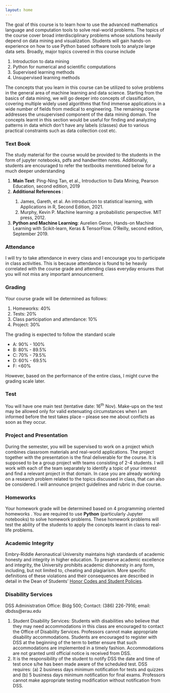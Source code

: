 ```yaml
---
layout: home
---
```

The goal of this course is to learn how to use the advanced mathematics language and computation tools to solve real-world problems. The topics of the course cover broad interdisciplinary problems whose solutions heavily depend on data mining and visualization. Students will gain hands-on experience on how to use Python based software tools to analyze large data sets. Broadly, major topics covered in this course include
<ol>
  <li>Introduction to data mining</li>
  <li>Python for numerical and scientific computations</li>
  <li>Supervised learning methods</li>
  <li>Unsupervised learning methods</li>
</ol>
The concepts that you learn in this course can be utilized to solve problems in the general area of machine learning and data science. Starting from the basics of data mining, we will go deeper into concepts of classification, covering multiple widely used algorithms that find immense applications in a wide number of fields from medical to engineering. The remaining course addresses the unsupervised component of the data mining domain. The concepts learnt in this section would be useful for finding and analyzing patterns in data which don't have any labels (classes) due to various practical constraints such as data collection cost etc.

<h3><strong>Text Book</strong></h3>
The study material for the course would be provided to the students in the form of jupyter notebooks, pdfs and handwritten notes. Additionally, students are encouraged to refer the textbooks menntioned below for a much deeper understanding
<ol>
<li><strong>Main Text</strong>: Ping-Ning Tan, et al., Introduction to Data Mining, Pearson Education, second edition, 2019 </li>
<li><strong>Additional References </strong>:</li>
<ol>
<li>James, Gareth, et al. An introduction to statistical learning, with Applications in R, Second Edition, 2021.</li>
<li>Murphy, Kevin P. Machine learning: a probabilistic perspective. MIT press, 2012.</li>
</ol>
<li><strong>Python and Machine Learning</strong>: Aurelien Geron, Hands-on Machine Learning with Scikit-learn, Keras & TensorFlow. O’Reilly, second edition, September 2019.</li>
</ol>

<h3><strong>Attendance</strong></h3>
I will try to take attendance in every class and I encourage you to participate in class activities. This is because attendance is found to be heavily correlated with the course grade and attending class everyday ensures that you will not miss any important announcement.

<h3><strong>Grading</strong></h3>
Your course grade will be determined as follows:
<ol>
<li>Homeworks: 40%</li>
<li>Tests: 20%</li>
<li>Class participation and attendance: 10%</li>
<li>Project: 30%</li>
</ol>
The grading is expected to follow the standard scale
<ul>
<li>A: 90% - 100% </li>
<li>B: 80% - 89.5% </li>
<li>C: 70% - 79.5% </li>
<li>D: 60% - 69.5% </li>
<li>F: <60% </li>
</ul>
However, based on the performance of the entire class, I might curve the grading scale later.

<h3><strong>Test</strong></h3>
You will have one main test (tentative date: 16<sup>th</sup> Nov). Make-ups on the test may be allowed only for valid extenuating circumstances when I am informed before the test takes place – please see me about conflicts as soon as they occur.

<h3><strong>Project and Presentation</strong></h3>
During the semester, you will be supervised to work on a project which combines classroom materials and real-world applications. The project together with the presentation is the final deliverable for the course. It is supposed to be a group project with teams consisting of 2-4 students. I will work with each of the team separately to identify a topic of your interest and find a relevant project in that domain. In case you are already working on a research problem related to the topics discussed in class, that can also be considered. I will announce project guidelines and rubric in due course.

<h3><strong>Homeworks</strong></h3>
Your homework grade will be determined based on 4 programming oriented homeworks . You are required to use <strong>Python</strong> (particularly Jupyter notebooks) to solve homework problems. These homework problems will test the ability of the students to apply the concepts learnt in class to real-life problems.

<h3><strong>Academic Integrity</strong></h3>
Embry-Riddle Aeronautical University maintains high standards of academic honesty and integrity in higher education. To preserve academic excellence and integrity, the University prohibits academic dishonesty in any form, including, but not limited to, cheating and plagiarism. More specific definitions of these violations and their consequences are described in detail in the Dean of Students’ <a href = 'https://daytonabeach.erau.edu/campus-life/dean-of-students/honor/codes#academic-integrity' target="_blank">Honor Codes and Student Policies</a>.

<h3><strong>Disability Services</strong></h3>
DSS Administration Office: Bldg 500; Contact: (386) 226-7916; email: dbdss@erau.edu
<ol>
<li>Student Disability Services: Students with disabilities who believe that they may need accommodations in this class are encouraged to contact the Office of Disability Services. Professors cannot make appropriate disability accommodations. Students are encouraged to register with DSS at the beginning of the term to better ensure that such accommodations are implemented in a timely fashion. Accommodations are not granted until official notice is received from DSS.</li>
<li>It is the responsibility of the student to notify DSS the date and time of test once s/he has been made aware of the scheduled test. DSS requires: (a) 2 business days minimum notification for tests and quizzes and (b) 5 business days minimum notification for final exams. Professors cannot make appropriate testing modification without notification from DSS.</li>
</ol>


